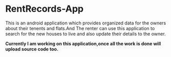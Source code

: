 # RentRecords-App


This is an android application which provides organized data for the owners about their tenents and flats.And The renter can use this application to search for the 
new houses to live and also update their details to the owner.

**Currently I am working on this application,once all the work is done will upload source code too.**
